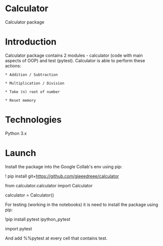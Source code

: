 # Calculator
Calculator package
# Introduction
Calculator package contains 2 modules - calculator (code with main aspects of OOP) and test (pytest).
    Calculator is able to perform these actions:
    
    * Addition / Subtraction
    
    * Multiplication / Division
    
    * Take (n) root of number
    
    * Reset memory
    
 # Technologies
 Python 3.x
 
 # Launch
 Install the package into the Google Collab's env using pip:
 
! pip install git+https://github.com/gieeedreee/calculator

from calculator.calculator import Calculator

calculator = Calculator()

For testing (working in the notebooks) it is need to install the package using pip:

!pip install pytest ipython_pytest

import pytest

And add %%pytest at every cell that contains test.
    
